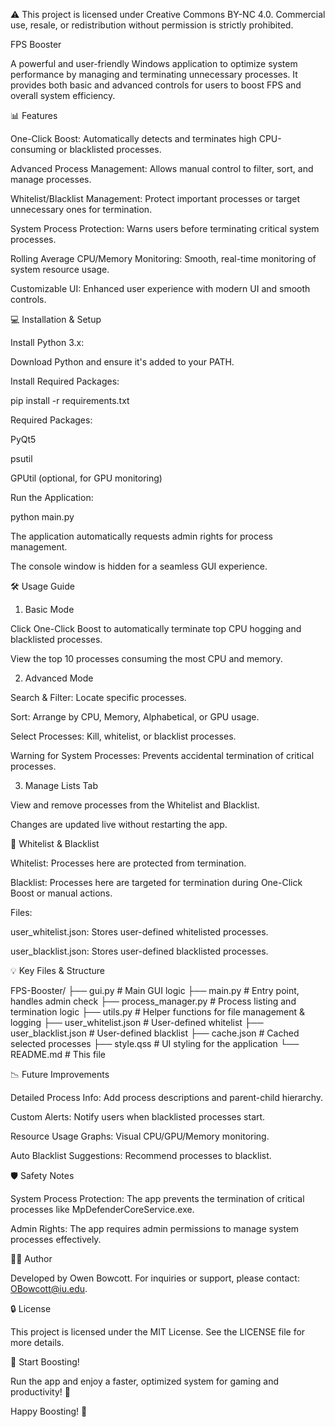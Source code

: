 ⚠️ This project is licensed under Creative Commons BY-NC 4.0. Commercial use, resale, or redistribution without permission is strictly prohibited.

FPS Booster

A powerful and user-friendly Windows application to optimize system performance by managing and terminating unnecessary processes. It provides both basic and advanced controls for users to boost FPS and overall system efficiency.

📊 Features

One-Click Boost: Automatically detects and terminates high CPU-consuming or blacklisted processes.

Advanced Process Management: Allows manual control to filter, sort, and manage processes.

Whitelist/Blacklist Management: Protect important processes or target unnecessary ones for termination.

System Process Protection: Warns users before terminating critical system processes.

Rolling Average CPU/Memory Monitoring: Smooth, real-time monitoring of system resource usage.

Customizable UI: Enhanced user experience with modern UI and smooth controls.

💻 Installation & Setup

Install Python 3.x:

Download Python and ensure it's added to your PATH.

Install Required Packages:

pip install -r requirements.txt

Required Packages:

PyQt5

psutil

GPUtil (optional, for GPU monitoring)

Run the Application:

python main.py

The application automatically requests admin rights for process management.

The console window is hidden for a seamless GUI experience.

🛠️ Usage Guide

1. Basic Mode

Click One-Click Boost to automatically terminate top CPU hogging and blacklisted processes.

View the top 10 processes consuming the most CPU and memory.

2. Advanced Mode

Search & Filter: Locate specific processes.

Sort: Arrange by CPU, Memory, Alphabetical, or GPU usage.

Select Processes: Kill, whitelist, or blacklist processes.

Warning for System Processes: Prevents accidental termination of critical processes.

3. Manage Lists Tab

View and remove processes from the Whitelist and Blacklist.

Changes are updated live without restarting the app.

🔑 Whitelist & Blacklist

Whitelist: Processes here are protected from termination.

Blacklist: Processes here are targeted for termination during One-Click Boost or manual actions.

Files:

user_whitelist.json: Stores user-defined whitelisted processes.

user_blacklist.json: Stores user-defined blacklisted processes.

💡 Key Files & Structure

FPS-Booster/
├── gui.py                # Main GUI logic
├── main.py               # Entry point, handles admin check
├── process_manager.py    # Process listing and termination logic
├── utils.py              # Helper functions for file management & logging
├── user_whitelist.json   # User-defined whitelist
├── user_blacklist.json   # User-defined blacklist
├── cache.json            # Cached selected processes
├── style.qss             # UI styling for the application
└── README.md             # This file

📉 Future Improvements

Detailed Process Info: Add process descriptions and parent-child hierarchy.

Custom Alerts: Notify users when blacklisted processes start.

Resource Usage Graphs: Visual CPU/GPU/Memory monitoring.

Auto Blacklist Suggestions: Recommend processes to blacklist.

🛡️ Safety Notes

System Process Protection: The app prevents the termination of critical processes like MpDefenderCoreService.exe.

Admin Rights: The app requires admin permissions to manage system processes effectively.

👨‍💻 Author

Developed by Owen Bowcott. For inquiries or support, please contact: OBowcott@iu.edu.

🔒 License

This project is licensed under the MIT License. See the LICENSE file for more details.

🚀 Start Boosting!

Run the app and enjoy a faster, optimized system for gaming and productivity! 🚀

Happy Boosting! 💪

